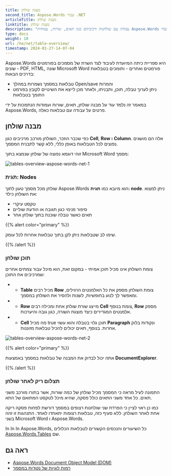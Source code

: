 ```yaml
---
title: מצגת שולחן
second_title: Aspose.Words עבור .NET
articleTitle: מצגת שולחן
linktitle: מצגת שולחן
description: "עבודה עם שולחנות ורכיביהם כגון תאים, שורות, עמודות Aspose.Words עבור .NET. איך לעבוד עם שולחנות C#."
type: docs
weight: 10
url: /he/net/table-overview/
timestamp: 2024-01-27-14-07-04
---
```


Aspose.Words היא ספריית כיתה המיועדת לעיבוד לצד השרת של מסמכים בפורמטים שונים - PDF, HTML, שונה Microsoft Word פורמטים ואחרים - ותומכים בטבלאות בדרכים הבאות:

* טבלאות במסמך נשמרות במהלך Open/save והמרות
* ניתן לערוך טבלה, תוכן, ותבניתו, ולאחר מכן לייצא את השינויים לקובץ בפורמט התומך בטבלאות

במאמר זה נלמד עוד על מבנה שולחן, תאים, שורות ועמודות הנתמכות על ידי Aspose.Words, פרטים על עבודה עם טבלאות כאלה.

## מבנה שולחן

כפי שכבר הוזכר, השולחן מורכב מרכיבים כגון **Cell**, **Row** ו **Column**. אלה הם מושגים נפוצים לכל הטבלאות באופן כללי, ללא קשר לתבנית המסמך.

זוהי דוגמא נפוצה של שולחן שנמצא בתוך Microsoft Word מסמך:

![tables-overview-aspose-words-net-1](/words/net/table-overview/tables-overview-1.png)

### תגית: Nodes

שולחן מכל מסמך טעון לתוך Aspose.Words הוא מיובא כמו **תגית: node**. ניתן למצוא את השולחן כילד:

- טקסט עיקרי
- סיפור פנימי כגון תגובה או הודעת שוליים
- תאים כאשר טבלה שוכנת בתוך שולחן אחר

{{% alert color="primary" %}}

שימו לב שטבלאות ניתן לקן בתוך טבלאות אחרות לכל עומק.

{{% /alert %}}

### תוכן שולחן

צומת השולחן אינו מכיל תוכן אמיתי - במקום זאת, הוא מיכל עבור צמתים אחרים שמרכיבים את התוכן:

- - **Table** מכיל רבים **Row** צומת השולחן מספק את כל האלמנטים הרגילים, ומאפשר לך לנוע בחופשיות, לשנות ולהסיר את השולחן במסמך.
- - **Row** מייצג שורת שולחן אחת ומכילה רבים **Cell** צומת בנוסף, **Row** מספק אלמנטים המגדירים כיצד מוצגת השורה, כגון גובה והיערכות.
- - **Cell** מה מכיל true תוכן גלוי בטבלה והוא עשוי **Paragraph** ונקודות בלוק אחרות. בנוסף, תאים יכולים להכיל טבלאות מזוננות.

![tables-overview-aspose-words-net-2](/words/net/table-overview/tables-overview-2.png)

{{% alert color="primary" %}}

אתה יכול לבדוק את המבנה של טבלאות במסמך באמצעות **DocumentExplorer**.

{{% /alert %}}

### תצלום ריק לאחר שולחן

התמונה לעיל מראה כי המסמך מכיל שולחן של כמה שורות, אשר בתורו מורכב משני תאים. כל אחד משני התאים כולל פסקה, שהיא מיכל לטקסט המתואם של התא.

כמו כן ראוי לציין כי הפרדת שני שולחנות רצופים במסמך דורשת לפחות פסקה ריקה אחת לאחר השולחן. ללא סעיף כזה, טבלאות רצופות יתאחדו לאחד. התנהגות זו זהה בשני Microsoft Word ו Aspose.Words.

In In In Aspose.Words, כל השיעורים והנכסים הקשורים לטבלאות הכלולים [Aspose.Words.Tables](https://reference.aspose.com/words/net/aspose.words.tables/) שם.

## ראה גם

* [Aspose.Words Document Object Model (DOM)](/words/he/net/aspose-words-document-object-model/)
* [רמות לוגיות של נקודות במסמך](/words/he/net/logical-levels-of-nodes-in-a-document/)
